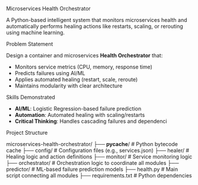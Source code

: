 Microservices Health Orchestrator

A Python-based intelligent system that monitors microservices health and automatically performs healing actions like restarts, scaling, or rerouting using machine learning.

Problem Statement

Design a container and microservices **Health Orchestrator** that:
- Monitors service metrics (CPU, memory, response time)
- Predicts failures using AI/ML
- Applies automated healing (restart, scale, reroute)
- Maintains modularity with clear architecture

Skills Demonstrated

- **AI/ML**: Logistic Regression-based failure prediction
- **Automation**: Automated healing with scaling/restarts
- **Critical Thinking**: Handles cascading failures and dependenci

Project Structure

microservices-health-orchestrator/
├── __pycache__/              # Python bytecode cache
├── config/                   # Configuration files (e.g., services.json)
├── healer/                   # Healing logic and action definitions
├── monitor/                  # Service monitoring logic
├── orchestrator/             # Orchestration logic to coordinate all modules
├── predictor/                # ML-based failure prediction models
├── health.py                 # Main script connecting all modules
├── requirements.txt          # Python dependencies           

